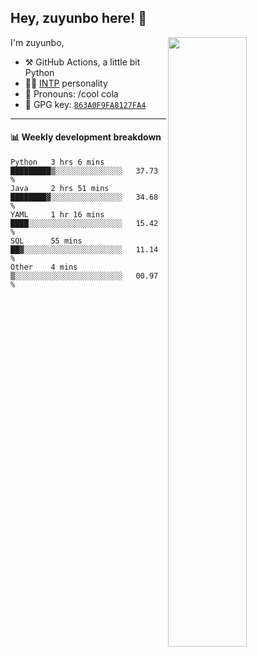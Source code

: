 

## Hey, zuyunbo here! :wave: 
[<img align="right" width="50%" src="https://github-readme-stats.vercel.app/api?username=zuyunbo&theme=dark&show_icons=true">](https://metrics.lecoq.io/ouuan?template=classic)

I'm zuyunbo,

-   :hammer_and_pick: GitHub Actions, a little bit Python
-   :man_scientist: [INTP](https://www.16personalities.com/profiles/3302586f07ca3) personality
-   :man: Pronouns: /cool cola
-   :key: GPG key: [`863A0F9FA8127FA4`](https://github.com/zuyunbo.gpg)

---

#### :bar_chart: Weekly development breakdown
<!--START_SECTION:waka-->

```text
Python   3 hrs 6 mins    █████████▒░░░░░░░░░░░░░░░   37.73 %
Java     2 hrs 51 mins   ████████▓░░░░░░░░░░░░░░░░   34.68 %
YAML     1 hr 16 mins    ████░░░░░░░░░░░░░░░░░░░░░   15.42 %
SQL      55 mins         ██▓░░░░░░░░░░░░░░░░░░░░░░   11.14 %
Other    4 mins          ▒░░░░░░░░░░░░░░░░░░░░░░░░   00.97 %
```

<!--END_SECTION:waka-->

